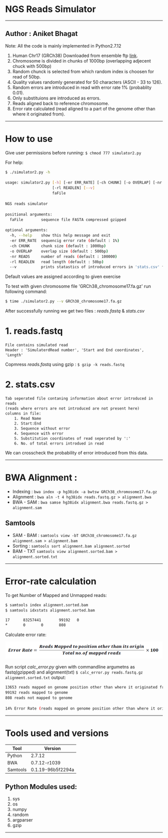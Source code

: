 # NGS Reads Simulator
---------------
Author : Aniket Bhagat
--
Note: All the code is mainly implemented in Python2.7.12
1. Human Chr17 (GRCh38) Downloaded from ensemble ftp [link](http://ftp.ensembl.org/pub/release-95/fasta/homo_sapiens/dna/).
2. Chromosome is divided in chunks of 1000bp (overlapping adjecent chuck with 500bp)
3. Random chunck is selected from which random index is choosen for read of 50bp.
4. Quality values randomly generated for 50 characters (ASCII - 33 to 126).
5. Random errors are introduced in read with error rate 1% (probablity 0.01).
6. Only substituions are introduced as errors.
7. Reads aligned back to reference chromosome.
8. Error rate calculated (read aligned to a part of the genome other than where it originated from).
-----
# How to use
Give user permissions before running:
`$ chmod 777 simulator2.py`

For help:
```sh
$ ./simulator2.py -h

usage: simulator2.py [-h] [-er ERR_RATE] [-ch CHUNK] [-o OVERLAP] [-nr READS]
                     [-rl READLEN] [--v]
                     faFile

NGS reads simulator

positional arguments:
  faFile        sequence file FASTA compressed gzipped

optional arguments:
  -h, --help    show this help message and exit
  -er ERR_RATE  sequencig error rate (default : 1%)
  -ch CHUNK     chunk size (default : 1000bp)
  -o OVERLAP    overlap size (default : 500bp)
  -nr READS     number of reads (default : 100000)
  -rl READLEN   read length (default : 50bp)
  --v           prints statastics of introduced errors in 'stats.csv' file
```
  Default values are assigned according to given exercise

To test with given chromosome file 'GRCh38_chromosome17.fa.gz' run following command: 
```sh
$ time ./simulator2.py --v GRCh38_chromosome17.fa.gz
```

After successfully running we get two files : *reads.fastq* & *stats.csv*
# 1. reads.fastq 
    File contains simulated read
    Header : 'SimulaterdRead number', 'Start and End coordinates', 'Length'
Copmress *reads.fastq* using gzip : ```$ gzip -k reads.fastq```
# 2. stats.csv
    Tab seperated file contaning information about error introduced in reads
    (reads where errors are not introduced are not present here)
    columns in file:
        1. Read Name
        2. Start:End
        3. Sequence without error
        4. Sequence with error
        5. Substitution coordinates of read seperated by ':'
        6. No. of total errors introdued in read
We can crosscheck the probability of error introduced from this data.

--------
# BWA Alignment :
- Indexing : `bwa index -p hg38idx -a bwtsw GRCh38_chromosome17.fa.gz`
- Alignment : `bwa aln -t 4 hg38idx reads.fastq.gz > alignment.bwa`
- BWA - SAM : `bwa samse hg38idx alignment.bwa reads.fastq.gz > alignment.sam`

Samtools
---
- SAM - BAM : `samtools view -bT GRCh38_chromosome17.fa.gz alignment.sam > alignment.bam`
- Sorting : `samtools sort alignment.bam alignment.sorted`
- BAM - TXT `samtools view alignment.sorted.bam > alignment.sorted.txt`

---------
# Error-rate calculation

To get Number of Mapped and Unmapped reads:
```sh
$ samtools index alignment.sorted.bam
$ samtools idxstats alignment.sorted.bam
```
```sh
17      83257441        99192   0
*       0       0       808
```

Calculate error rate:


![Logo](https://github.com/Aniket-Bhagat/NGS_reads_simulator/blob/master/formula.PNG)

Run script *calc_error.py* given with commandline argumetns as fastq(gzipped) and alignment(txt)
`$ calc_error.py reads.fastq.gz alignment.sorted.txt`
output:
```sh
13653 reads mapped on genome position other than where it originated from
99192 reads mapped to genome
808 reads not mapped to genome

14% Error Rate (reads mapped on genome position other than where it originated from)
```
-----
# Tools used and versions

| Tool | Version |
| ------ | ------ |
| Python | 2.7.12 |
| BWA | 0.7.12-r1039 |
| Samtools | 0.1.19-96b5f2294a |

Python Modules used:
---
1. sys
2. os
3. numpy
4. random
5. argparser
6. gzip
-----
